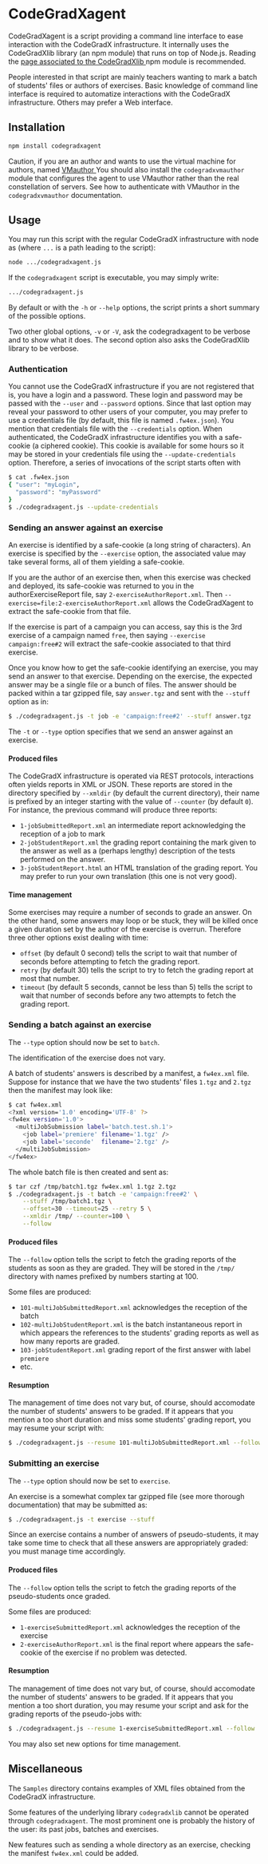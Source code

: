 # CodeGradXagent

CodeGradXagent is a script providing a command line interface to ease
interaction with the CodeGradX infrastructure. It internally uses the
CodeGradXlib library (an npm module) that runs on top of Node.js.
Reading the [page associated to the CodeGradXlib
](https://www.npmjs.com/package/codegradxlib)
npm module is recommended.

People interested in that script are mainly teachers wanting to mark a
batch of students' files or authors of exercises. Basic knowledge of
command line interface is required to automatize interactions with the
CodeGradX infrastructure. Others may prefer a Web interface.

## Installation

```javascript
npm install codegradxagent
```

Caution, if you are an author and wants to use the virtual machine for
authors, named [VMauthor
](http://paracamplus.com/CodeGradX/VM/CodeGradX-VMauthor-latest.img.bz2)
You should also install the `codegradxvmauthor` module that configures the
agent to use VMauthor rather than the real constellation of servers.
See how to authenticate with VMauthor in the `codegradxvmauthor`
documentation.

## Usage

You may run this script with the regular CodeGradX infrastructure with
node as (where `...` is a path leading to the script):

```sh
node .../codegradxagent.js
```

If the `codegradxagent` script is executable, you may simply write:

```sh
.../codegradxagent.js
```

By default or with the `-h` or `--help` options, the script prints a
short summary of the possible options.

Two other global options, `-v` or `-V`, ask the codegradxagent to
be verbose and to show what it does. The second option also asks the
CodeGradXlib library to be verbose.

### Authentication

You cannot use the CodeGradX infrastructure if you are not registered
that is, you have a login and a password. These login and password may
be passed with the `--user` and `--password` options. Since that last
option may reveal your password to other users of your computer, you
may prefer to use a credentials file (by default, this file is named
`.fw4ex.json`). You mention that credentials file with the
`--credentials` option. When authenticated, the CodeGradX
infrastructure identifies you with a safe-cookie (a ciphered cookie).
This cookie is available for some hours so it may be stored in your
credentials file using the `--update-credentials` option.
Therefore, a series of invocations of the script starts often with

```bash
$ cat .fw4ex.json
{ "user": "myLogin",
  "password": "myPassword"
}
$ ./codegradxagent.js --update-credentials
```



### Sending an answer against an exercise

An exercise is identified by a safe-cookie (a long string of
characters). An exercise is specified by the `--exercise` option, the
associated value may take several forms, all of them yielding a
safe-cookie.

If you are the author of an exercise then, when this exercise was
checked and deployed, its safe-cookie was returned to you in the
authorExerciseReport file, say `2-exerciseAuthorReport.xml`.
Then `--exercise=file:2-exerciseAuthorReport.xml` allows the
CodeGradXagent to extract the safe-cookie from that file.

If the exercise is part of a campaign you can access, say this is the
3rd exercise of a campaign named `free`, then saying `--exercise
campaign:free#2` will extract the safe-cookie associated to that third
exercise.

Once you know how to get the safe-cookie identifying an exercise, you
may send an answer to that exercise. Depending on the exercise, the
expected answer may be a single file or a bunch of files. The answer
should be packed within a tar gzipped file, say `answer.tgz` and sent
with the `--stuff` option as in:

```bash
$ ./codegradxagent.js -t job -e 'campaign:free#2' --stuff answer.tgz
```

The `-t` or `--type` option specifies that we send an answer against
an exercise.

#### Produced files

The CodeGradX infrastructure is operated via REST protocols,
interactions often yields reports in XML or JSON. These reports are
stored in the directory specified by `--xmldir` (by default the
current directory), their name is prefixed by an integer starting with
the value of `--counter` (by default `0`). For instance, the
previous command will produce three reports:
- `1-jobSubmittedReport.xml` an intermediate report acknowledging the
  reception of a job to mark
- `2-jobStudentReport.xml` the grading report containing the mark
  given to the answer as well as a (perhaps lengthy) description of
  the tests performed on the answer.
- `3-jobStudentReport.html` an HTML translation of the grading report.
  You may prefer to run your own translation (this one is not very
  good).

#### Time management

Some exercises may require a number of seconds to grade an answer. On
the other hand, some answers may loop or be stuck, they will be killed
once a given duration set by the author of the exercise is overrun.
Therefore three other options exist dealing with time:

- `offset` (by default 0 second) tells the script to wait that number of
  seconds before attempting to fetch the grading report.
- `retry` (by default 30) tells the script to try to fetch the grading
  report at most that number.
- `timeout` (by default 5 seconds, cannot be less than 5) tells the
  script to wait that number of seconds before any two attempts to
  fetch the grading report.

### Sending a batch against an exercise

The `--type` option should now be set to `batch`.

The identification of the exercise does not vary. 

A batch of students' answers is described by a manifest, a `fw4ex.xml`
file. Suppose for instance that we have the two students' files
`1.tgz` and `2.tgz` then the manifest may look like:

```sh
$ cat fw4ex.xml
<?xml version='1.0' encoding='UTF-8' ?>
<fw4ex version='1.0'>
  <multiJobSubmission label='batch.test.sh.1'>
    <job label='premiere' filename='1.tgz' />
    <job label='seconde'  filename='2.tgz' />
  </multiJobSubmission>
</fw4ex>
```

The whole batch file is then created and sent as:

```bash
$ tar czf /tmp/batch1.tgz fw4ex.xml 1.tgz 2.tgz
$ ./codegradxagent.js -t batch -e 'campaign:free#2' \
    --stuff /tmp/batch1.tgz \
    --offset=30 --timeout=25 --retry 5 \
    --xmldir /tmp/ --counter=100 \
    --follow
```

#### Produced files

The `--follow` option tells the script to fetch the grading reports of
the students as soon as they are graded. They will be stored in the
`/tmp/` directory with names prefixed by numbers starting at 100.

Some files are produced:
- `101-multiJobSubmittedReport.xml` acknowledges the reception of the batch
- `102-multiJobStudentReport.xml` is the batch instantaneous report in
  which appears the references to the students' grading reports as
  well as how many reports are graded.
- `103-jobStudentReport.xml` grading report of the first answer with
  label `premiere`
- etc.

#### Resumption

The management of time does not vary but, of course, should accomodate
the number of students' answers to be graded. If it appears that you
mention a too short duration and miss some students' grading report,
you may resume your script with:

```bash
$ ./codegradxagent.js --resume 101-multiJobSubmittedReport.xml --follow
```

### Submitting an exercise

The `--type` option should now be set to `exercise`.

An exercise is a somewhat complex tar gzipped file (see more thorough
documentation) that may be submitted as:

```bash
$ ./codegradxagent.js -t exercise --stuff 
```

Since an exercise contains a number of answers of pseudo-students, it
may take some time to check that all these answers are appropriately
graded: you must manage time accordingly.

#### Produced files

The `--follow` option tells the script to fetch the grading reports of
the pseudo-students once graded. 

Some files are produced:
- `1-exerciseSubmittedReport.xml` acknowledges the reception of the exercise
- `2-exerciseAuthorReport.xml` is the final report where appears the
  safe-cookie of the exercise if no problem was detected.

#### Resumption

The management of time does not vary but, of course, should accomodate
the number of students' answers to be graded. If it appears that you
mention a too short duration, you may resume your script and ask
for the grading reports of the pseudo-jobs with:

```bash
$ ./codegradxagent.js --resume 1-exerciseSubmittedReport.xml --follow
```

You may also set new options for time management.

## Miscellaneous

The `Samples` directory contains examples of XML files obtained
from the CodeGradX infrastructure.

Some features of the underlying library `codegradxlib` cannot be
operated through `codegradxagent`. The most prominent one is probably
the history of the user: its past jobs, batches and exercises.

New features such as sending a whole directory as an exercise, checking
the manifest `fw4ex.xml` could be added.
